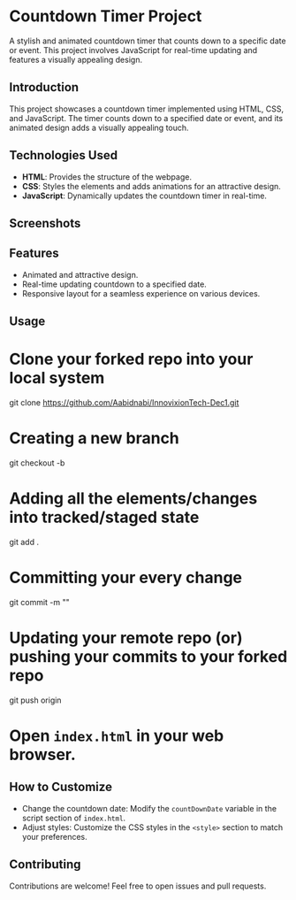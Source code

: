 # Countdown Timer Project

A stylish and animated countdown timer that counts down to a specific date or event. This project involves JavaScript for real-time updating and features a visually appealing design.

## Introduction

This project showcases a countdown timer implemented using HTML, CSS, and JavaScript. The timer counts down to a specified date or event, and its animated design adds a visually appealing touch.

## Technologies Used

- **HTML**: Provides the structure of the webpage.
- **CSS**: Styles the elements and adds animations for an attractive design.
- **JavaScript**: Dynamically updates the countdown timer in real-time.

## Screenshots



## Features

- Animated and attractive design.
- Real-time updating countdown to a specified date.
- Responsive layout for a seamless experience on various devices.

## Usage
# Clone your forked repo into your local system
git clone https://github.com/Aabidnabi/InnovixionTech-Dec1.git

# Creating a new branch
git checkout -b <branch-name>

# Adding all the elements/changes into tracked/staged state
git add .

# Committing your every change
git commit -m "<message>"

# Updating your remote repo (or) pushing your commits to your forked repo
git push origin <branch-name>

# Open `index.html` in your web browser.

## How to Customize

- Change the countdown date: Modify the `countDownDate` variable in the script section of `index.html`.
- Adjust styles: Customize the CSS styles in the `<style>` section to match your preferences.

## Contributing

Contributions are welcome! Feel free to open issues and pull requests.
